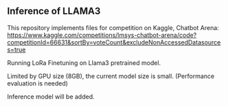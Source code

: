 ## Inference of LLAMA3
This repository implements files for competition on Kaggle, Chatbot Arena: https://www.kaggle.com/competitions/lmsys-chatbot-arena/code?competitionId=66631&sortBy=voteCount&excludeNonAccessedDatasources=true

Running LoRa Finetuning on Llama3 pretrained model. 

Limited by GPU size (8GB), the current model size is small. (Performance evaluation is needed)

Inference model will be added.
